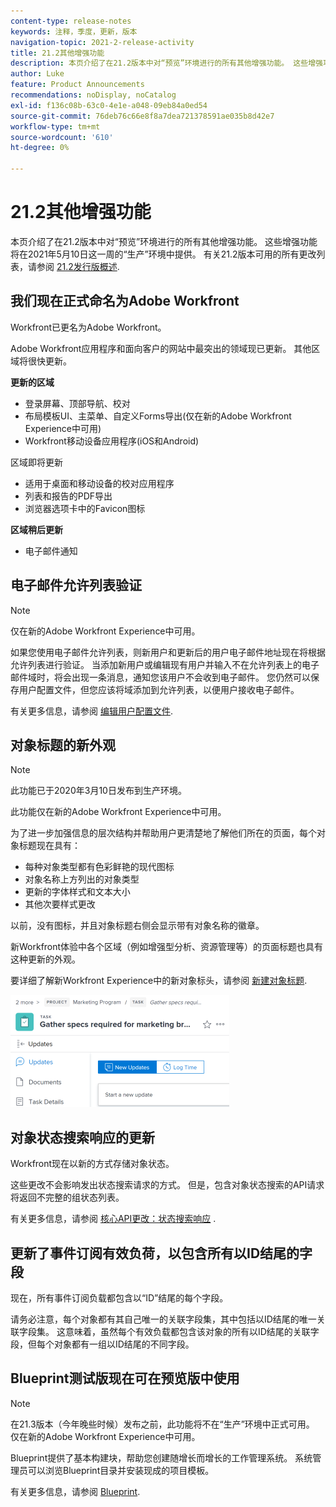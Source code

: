 ```yaml
---
content-type: release-notes
keywords: 注释，季度，更新，版本
navigation-topic: 2021-2-release-activity
title: 21.2其他增强功能
description: 本页介绍了在21.2版本中对“预览”环境进行的所有其他增强功能。 这些增强功能将在2021年5月10日这一周的“生产”环境中提供。 有关21.2版本中可用的所有更改列表，请参阅21.2版本概述。
author: Luke
feature: Product Announcements
recommendations: noDisplay, noCatalog
exl-id: f136c08b-63c0-4e1e-a048-09eb84a0ed54
source-git-commit: 76deb76c66e8f8a7dea721378591ae035b8d42e7
workflow-type: tm+mt
source-wordcount: '610'
ht-degree: 0%

---
```


# 21.2其他增强功能

本页介绍了在21.2版本中对“预览”环境进行的所有其他增强功能。 这些增强功能将在2021年5月10日这一周的“生产”环境中提供。 有关21.2版本可用的所有更改列表，请参阅 [21.2发行版概述](../../../product-announcements/product-releases/21.2-release-activity/21-2-release-overview.md).

## 我们现在正式命名为Adobe Workfront

Workfront已更名为Adobe Workfront。

Adobe Workfront应用程序和面向客户的网站中最突出的领域现已更新。 其他区域将很快更新。

**更新的区域**

* 登录屏幕、顶部导航、校对
* 布局模板UI、主菜单、自定义Forms导出(仅在新的Adobe Workfront Experience中可用)
* Workfront移动设备应用程序(iOS和Android)

区域即将更新

* 适用于桌面和移动设备的校对应用程序
* 列表和报告的PDF导出
* 浏览器选项卡中的Favicon图标

**区域稍后更新**

* 电子邮件通知

## 电子邮件允许列表验证

>[!NOTE]
>
>仅在新的Adobe Workfront Experience中可用。

如果您使用电子邮件允许列表，则新用户和更新后的用户电子邮件地址现在将根据允许列表进行验证。 当添加新用户或编辑现有用户并输入不在允许列表上的电子邮件域时，将会出现一条消息，通知您该用户不会收到电子邮件。 您仍然可以保存用户配置文件，但您应该将域添加到允许列表，以便用户接收电子邮件。

有关更多信息，请参阅 [编辑用户配置文件](../../../administration-and-setup/add-users/create-and-manage-users/edit-a-users-profile.md).

## 对象标题的新外观

>[!NOTE]
>
>此功能已于2020年3月10日发布到生产环境。
>
>此功能仅在新的Adobe Workfront Experience中可用。

为了进一步加强信息的层次结构并帮助用户更清楚地了解他们所在的页面，每个对象标题现在具有：

* 每种对象类型都有色彩鲜艳的现代图标
* 对象名称上方列出的对象类型
* 更新的字体样式和文本大小
* 其他次要样式更改

以前，没有图标，并且对象标题右侧会显示带有对象名称的徽章。

新Workfront体验中各个区域（例如增强型分析、资源管理等）的页面标题也具有这种更新的外观。

要详细了解新Workfront Experience中的新对象标头，请参阅 [新建对象标题](../../../workfront-basics/the-new-workfront-experience/new-object-headers.md).

![](assets/product-announcement-object-header-350x179.png)

## 对象状态搜索响应的更新

Workfront现在以新的方式存储对象状态。

这些更改不会影响发出状态搜索请求的方式。 但是，包含对象状态搜索的API请求将返回不完整的组状态列表。

有关更多信息，请参阅 [核心API更改：状态搜索响应](../../../wf-api/api/api-changes-search.md) .

## 更新了事件订阅有效负荷，以包含所有以ID结尾的字段

现在，所有事件订阅负载都包含以“ID”结尾的每个字段。

请务必注意，每个对象都有其自己唯一的关联字段集，其中包括以ID结尾的唯一关联字段集。 这意味着，虽然每个有效负载都包含该对象的所有以ID结尾的关联字段，但每个对象都有一组以ID结尾的不同字段。

## Blueprint测试版现在可在预览版中使用

>[!NOTE]
>
>在21.3版本（今年晚些时候）发布之前，此功能将不在“生产”环境中正式可用。 仅在新的Adobe Workfront Experience中可用。

Blueprint提供了基本构建块，帮助您创建随增长而增长的工作管理系统。 系统管理员可以浏览Blueprint目录并安装现成的项目模板。

有关更多信息，请参阅 [Blueprint](../../../administration-and-setup/blueprints/blueprints.md).
